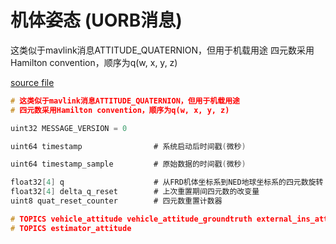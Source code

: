# 机体姿态 (UORB消息)

这类似于mavlink消息ATTITUDE_QUATERNION，但用于机载用途
四元数采用Hamilton convention，顺序为q(w, x, y, z)

[source file](https://github.com/PX4/PX4-Autopilot/blob/main/msg/versioned/VehicleAttitude.msg)

```c
# 这类似于mavlink消息ATTITUDE_QUATERNION，但用于机载用途
# 四元数采用Hamilton convention，顺序为q(w, x, y, z)

uint32 MESSAGE_VERSION = 0

uint64 timestamp                # 系统启动后时间戳(微秒)

uint64 timestamp_sample         # 原始数据的时间戳(微秒)

float32[4] q                    # 从FRD机体坐标系到NED地球坐标系的四元数旋转
float32[4] delta_q_reset        # 上次重置期间四元数的改变量
uint8 quat_reset_counter        # 四元数重置计数器

# TOPICS vehicle_attitude vehicle_attitude_groundtruth external_ins_attitude
# TOPICS estimator_attitude

```